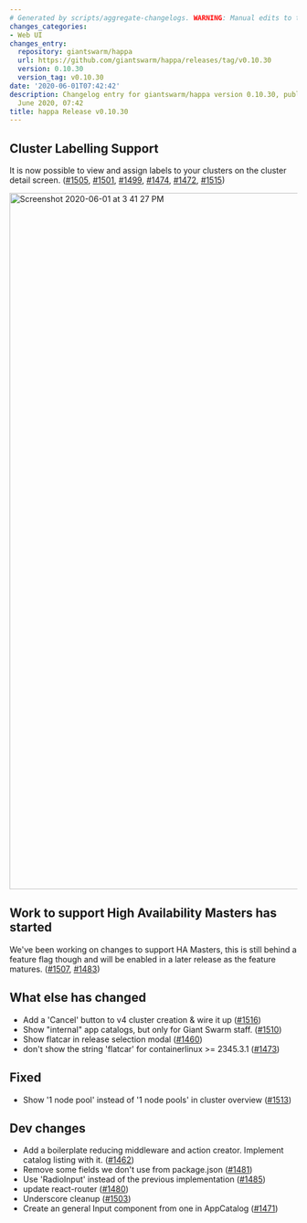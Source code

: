 ```yaml
---
# Generated by scripts/aggregate-changelogs. WARNING: Manual edits to this files will be overwritten.
changes_categories:
- Web UI
changes_entry:
  repository: giantswarm/happa
  url: https://github.com/giantswarm/happa/releases/tag/v0.10.30
  version: 0.10.30
  version_tag: v0.10.30
date: '2020-06-01T07:42:42'
description: Changelog entry for giantswarm/happa version 0.10.30, published on 01
  June 2020, 07:42
title: happa Release v0.10.30
---
```


## Cluster Labelling Support

It is now possible to view and assign labels  to your clusters on the cluster detail screen.
([#1505](https://github.com/giantswarm/happa/pull/1505), [#1501](https://github.com/giantswarm/happa/pull/1501), [#1499](https://github.com/giantswarm/happa/pull/1499), [#1474](https://github.com/giantswarm/happa/pull/1474), [#1472](https://github.com/giantswarm/happa/pull/1472), [#1515](https://github.com/giantswarm/happa/pull/1515))

<img width="1219" alt="Screenshot 2020-06-01 at 3 41 27 PM" src="https://user-images.githubusercontent.com/455309/83386902-65ac8280-a41e-11ea-80d4-9768f8a548c9.png">

## Work to support High Availability Masters has started

We've been working on changes to support HA Masters, this is still behind a feature flag though and will be enabled in a later release as the feature matures.
([#1507](https://github.com/giantswarm/happa/pull/1507), [#1483](https://github.com/giantswarm/happa/pull/1483))

## What else has changed

- Add a 'Cancel' button to v4 cluster creation & wire it up ([#1516](https://github.com/giantswarm/happa/pull/1516))
- Show "internal" app catalogs, but only for Giant Swarm staff. ([#1510](https://github.com/giantswarm/happa/pull/1510))
- Show flatcar in release selection modal ([#1460](https://github.com/giantswarm/happa/pull/1460))
- don't show the string 'flatcar' for containerlinux >= 2345.3.1 ([#1473](https://github.com/giantswarm/happa/pull/1473))

## Fixed

- Show '1 node pool' instead of '1 node pools' in cluster overview ([#1513](https://github.com/giantswarm/happa/pull/1513))

## Dev changes

- Add a boilerplate reducing middleware and action creator. Implement catalog listing with it. ([#1462](https://github.com/giantswarm/happa/pull/1462))
- Remove some fields we don't use from package.json ([#1481](https://github.com/giantswarm/happa/pull/1481))
- Use 'RadioInput' instead of the previous implementation ([#1485](https://github.com/giantswarm/happa/pull/1485))
- update react-router ([#1480](https://github.com/giantswarm/happa/pull/1480))
- Underscore cleanup ([#1503](https://github.com/giantswarm/happa/pull/1503))
- Create an general Input component from one in AppCatalog ([#1471](https://github.com/giantswarm/happa/pull/1471))
